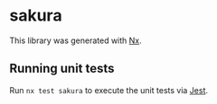 # sakura

This library was generated with [Nx](https://nx.dev).

## Running unit tests

Run `nx test sakura` to execute the unit tests via [Jest](https://jestjs.io).
